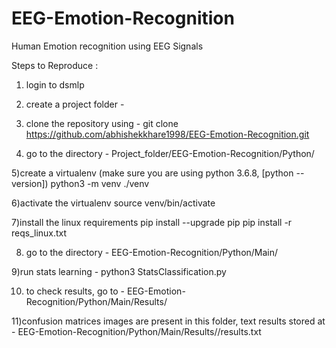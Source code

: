 # EEG-Emotion-Recognition
Human Emotion recognition using EEG Signals

Steps to Reproduce : 

1) login to dsmlp

2) create a project folder - 

3) clone the repository using - 
git clone https://github.com/abhishekkhare1998/EEG-Emotion-Recognition.git

4) go to the directory - 
Project_folder/EEG-Emotion-Recognition/Python/

5)create a virtualenv (make sure you are using python 3.6.8, [python --version])
 python3 -m venv ./venv

6)activate the virtualenv
 source venv/bin/activate

7)install the linux requirements
pip install --upgrade pip
pip install -r reqs_linux.txt

8) go to the directory - 
EEG-Emotion-Recognition/Python/Main/

9)run stats learning - 
python3 StatsClassification.py

10) to check results, go to - 
EEG-Emotion-Recognition/Python/Main/Results/<timestamp folder>

11)confusion matrices images are present in this folder, text results stored at - EEG-Emotion-Recognition/Python/Main/Results/<timestamp folder>/results.txt
 
 
